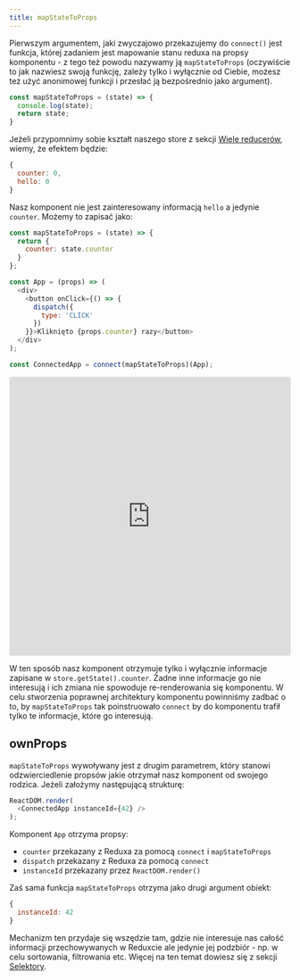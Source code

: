 ```yaml
---
title: mapStateToProps
---
```


Pierwszym argumentem, jaki zwyczajowo przekazujemy do `connect()` jest funkcja, której zadaniem jest mapowanie stanu reduxa na propsy komponentu - z tego też powodu nazywamy ją `mapStateToProps` (oczywiście to jak nazwiesz swoją funkcję, zależy tylko i wyłącznie od Ciebie, możesz też użyć anonimowej funkcji i przesłać ją bezpośrednio jako argument).

```js
const mapStateToProps = (state) => {
  console.log(state);
  return state;
}
```

Jeżeli przypomnimy sobie kształt naszego store z sekcji [Wiele reducerów](redux/intro/wiele-reducerow.md), wiemy, że efektem będzie:

```js
{
  counter: 0,
  hello: 0
}
```

Nasz komponent nie jest zainteresowany informacją `hello` a jedynie `counter`. Możemy to zapisać jako:

```js
const mapStateToProps = (state) => {
  return {
    counter: state.counter
  }
};

const App = (props) => (
  <div>
    <button onClick={() => {
      dispatch({
        type: 'CLICK'
      })
    }}>Kliknięto {props.counter} razy</button>
  </div>
);

const ConnectedApp = connect(mapStateToProps)(App);
```

<iframe src="https://codesandbox.io/embed/xro313jv0w" style="width:100%; height:500px; border:0; border-radius: 4px; overflow:hidden;" sandbox="allow-modals allow-forms allow-popups allow-scripts allow-same-origin"></iframe>

W ten sposób nasz komponent otrzymuje tylko i wyłącznie informacje zapisane w `store.getState().counter`. Żadne inne informacje go nie interesują i ich zmiana nie spowoduje re-renderowania się komponentu. W celu stworzenia poprawnej architektury komponentu powinniśmy zadbać o to, by `mapStateToProps` tak poinstruowało `connect` by do komponentu trafił tylko te informacje, które go interesują.

## ownProps

`mapStateToProps` wywoływany jest z drugim parametrem, który stanowi odzwierciedlenie propsów jakie otrzymał nasz komponent od swojego rodzica. Jeżeli założymy następującą strukturę:

```js
ReactDOM.render(
  <ConnectedApp instanceId={42} />
);
```

Komponent `App` otrzyma propsy:

- `counter` przekazany z Reduxa za pomocą `connect` i `mapStateToProps`
- `dispatch` przekazany z Reduxa za pomocą `connect` 
- `instanceId` przekazany przez `ReactDOM.render()`

Zaś sama funkcja `mapStateToProps` otrzyma jako drugi argument obiekt:

```js
{
  instanceId: 42
}
```

Mechanizm ten przydaje się wszędzie tam, gdzie nie interesuje nas całość informacji przechowywanych w Reduxcie ale jedynie jej podzbiór - np. w celu sortowania, filtrowania etc. Więcej na ten temat dowiesz się z sekcji [Selektory](redux/extra/selektory.md).